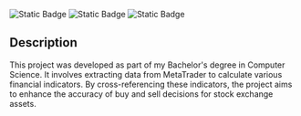 ![Static Badge](https://img.shields.io/badge/Python-blue?logo=python&logoColor=black&color=%233776AB)
![Static Badge](https://img.shields.io/badge/MetaTrader_5-green)
![Static Badge](https://img.shields.io/badge/Jupyter-white?logo=jupyter)

## Description
This project was developed as part of my Bachelor's degree in Computer Science. It involves extracting data from MetaTrader to calculate various financial indicators. By cross-referencing these indicators, the project aims to enhance the accuracy of buy and sell decisions for stock exchange assets.
